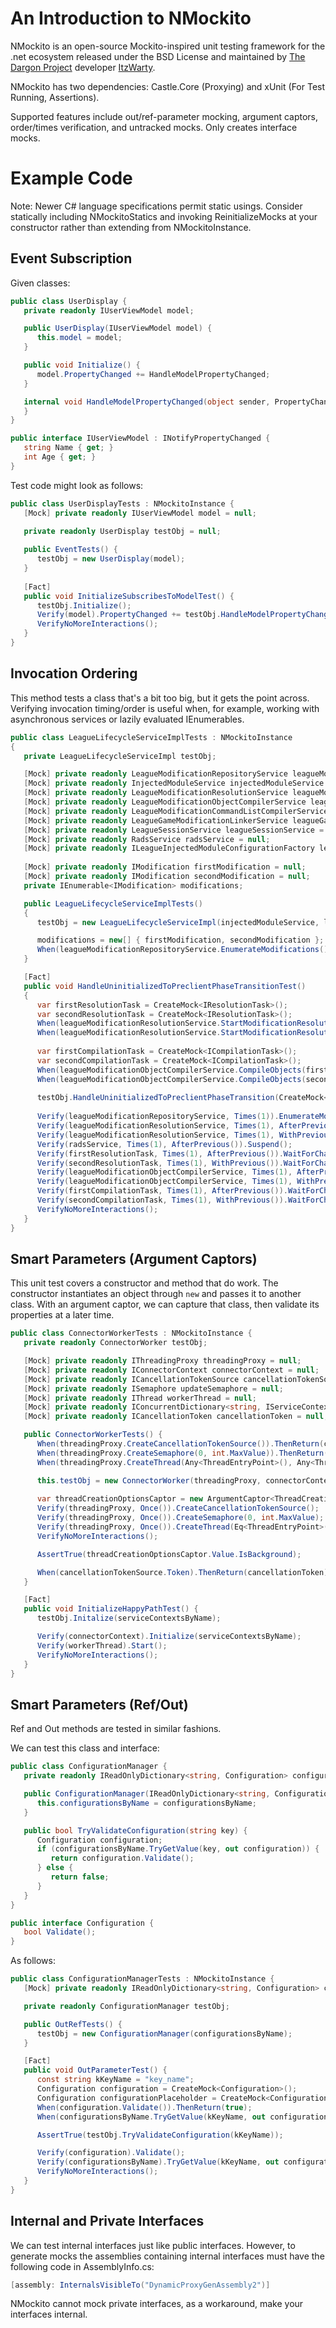 # An Introduction to NMockito

NMockito is an open-source Mockito-inspired unit testing framework for the .net ecosystem released under the BSD License and maintained by [The Dargon Project](https://www.github.com/the-dargon-project) developer [ItzWarty](https://www.twitter.com/ItzWarty).

NMockito has two dependencies: Castle.Core (Proxying) and xUnit (For Test Running, Assertions). 

Supported features include out/ref-parameter mocking, argument captors, order/times verification, and untracked mocks. Only creates interface mocks.

# Example Code
Note: Newer C# language specifications permit static usings. Consider statically including NMockitoStatics and invoking ReinitializeMocks at your constructor rather than extending from NMockitoInstance.

## Event Subscription

Given classes:

```csharp
public class UserDisplay {
   private readonly IUserViewModel model;

   public UserDisplay(IUserViewModel model) {
      this.model = model;
   }

   public void Initialize() {
      model.PropertyChanged += HandleModelPropertyChanged;
   }

   internal void HandleModelPropertyChanged(object sender, PropertyChangedEventArgs e) {
   }
}

public interface IUserViewModel : INotifyPropertyChanged {
   string Name { get; }
   int Age { get; }
}
```

Test code might look as follows:

```csharp
public class UserDisplayTests : NMockitoInstance {     
   [Mock] private readonly IUserViewModel model = null;
 
   private readonly UserDisplay testObj = null;

   public EventTests() {
      testObj = new UserDisplay(model);
   }
 
   [Fact]
   public void InitializeSubscribesToModelTest() {
      testObj.Initialize();
      Verify(model).PropertyChanged += testObj.HandleModelPropertyChanged;
      VerifyNoMoreInteractions();
   }
}
```

## Invocation Ordering
This method tests a class that's a bit too big, but it gets the point across. Verifying invocation timing/order is useful when, for example, working with asynchronous services or lazily evaluated IEnumerables.

```csharp
public class LeagueLifecycleServiceImplTests : NMockitoInstance
{
   private LeagueLifecycleServiceImpl testObj;

   [Mock] private readonly LeagueModificationRepositoryService leagueModificationRepositoryService = null;
   [Mock] private readonly InjectedModuleService injectedModuleService = null;
   [Mock] private readonly LeagueModificationResolutionService leagueModificationResolutionService = null;
   [Mock] private readonly LeagueModificationObjectCompilerService leagueModificationObjectCompilerService = null;
   [Mock] private readonly LeagueModificationCommandListCompilerService leagueModificationCommandListCompilerService = null;
   [Mock] private readonly LeagueGameModificationLinkerService leagueGameModificationLinkerService = null;
   [Mock] private readonly LeagueSessionService leagueSessionService = null;
   [Mock] private readonly RadsService radsService = null;
   [Mock] private readonly ILeagueInjectedModuleConfigurationFactory leagueInjectedModuleConfigurationFactory = null;
   
   [Mock] private readonly IModification firstModification = null;
   [Mock] private readonly IModification secondModification = null;
   private IEnumerable<IModification> modifications;

   public LeagueLifecycleServiceImplTests()
   {
      testObj = new LeagueLifecycleServiceImpl(injectedModuleService, leagueModificationRepositoryService, leagueModificationResolutionService, leagueModificationObjectCompilerService, leagueModificationCommandListCompilerService, leagueGameModificationLinkerService, leagueSessionService, radsService, leagueInjectedModuleConfigurationFactory);

      modifications = new[] { firstModification, secondModification };
      When(leagueModificationRepositoryService.EnumerateModifications()).ThenReturn(modifications);
   }

   [Fact]
   public void HandleUninitializedToPreclientPhaseTransitionTest()
   {
      var firstResolutionTask = CreateMock<IResolutionTask>();
      var secondResolutionTask = CreateMock<IResolutionTask>();
      When(leagueModificationResolutionService.StartModificationResolution(firstModification, ModificationTargetType.Client)).ThenReturn(firstResolutionTask);
      When(leagueModificationResolutionService.StartModificationResolution(secondModification, ModificationTargetType.Client)).ThenReturn(secondResolutionTask);
   
      var firstCompilationTask = CreateMock<ICompilationTask>();
      var secondCompilationTask = CreateMock<ICompilationTask>();
      When(leagueModificationObjectCompilerService.CompileObjects(firstModification, ModificationTargetType.Client)).ThenReturn(firstCompilationTask);
      When(leagueModificationObjectCompilerService.CompileObjects(secondModification, ModificationTargetType.Client)).ThenReturn(secondCompilationTask);
      
      testObj.HandleUninitializedToPreclientPhaseTransition(CreateMock<ILeagueSession>(), new LeagueSessionPhaseChangedArgs(0, 0));
   
      Verify(leagueModificationRepositoryService, Times(1)).EnumerateModifications();
      Verify(leagueModificationResolutionService, Times(1), AfterPrevious()).StartModificationResolution(firstModification, ModificationTargetType.Client);
      Verify(leagueModificationResolutionService, Times(1), WithPrevious()).StartModificationResolution(secondModification, ModificationTargetType.Client);
      Verify(radsService, Times(1), AfterPrevious()).Suspend();
      Verify(firstResolutionTask, Times(1), AfterPrevious()).WaitForChainCompletion();
      Verify(secondResolutionTask, Times(1), WithPrevious()).WaitForChainCompletion();
      Verify(leagueModificationObjectCompilerService, Times(1), AfterPrevious()).CompileObjects(firstModification, ModificationTargetType.Client);
      Verify(leagueModificationObjectCompilerService, Times(1), WithPrevious()).CompileObjects(secondModification, ModificationTargetType.Client);
      Verify(firstCompilationTask, Times(1), AfterPrevious()).WaitForChainCompletion();
      Verify(secondCompilationTask, Times(1), WithPrevious()).WaitForChainCompletion();
      VerifyNoMoreInteractions();
   }
}
```
## Smart Parameters (Argument Captors)

This unit test covers a constructor and method that do work. The constructor instantiates an object through `new` and passes it to another class. With an argument captor, we can capture that class, then validate its properties at a later time.

```csharp
public class ConnectorWorkerTests : NMockitoInstance {
   private readonly ConnectorWorker testObj;

   [Mock] private readonly IThreadingProxy threadingProxy = null;
   [Mock] private readonly IConnectorContext connectorContext = null;
   [Mock] private readonly ICancellationTokenSource cancellationTokenSource = null;
   [Mock] private readonly ISemaphore updateSemaphore = null;
   [Mock] private readonly IThread workerThread = null;
   [Mock] private readonly IConcurrentDictionary<string, IServiceContext> serviceContextsByName = null;
   [Mock] private readonly ICancellationToken cancellationToken = null;

   public ConnectorWorkerTests() {
      When(threadingProxy.CreateCancellationTokenSource()).ThenReturn(cancellationTokenSource);
      When(threadingProxy.CreateSemaphore(0, int.MaxValue)).ThenReturn(updateSemaphore);
      When(threadingProxy.CreateThread(Any<ThreadEntryPoint>(), Any<ThreadCreationOptions>())).ThenReturn(workerThread);

      this.testObj = new ConnectorWorker(threadingProxy, connectorContext);
      
      var threadCreationOptionsCaptor = new ArgumentCaptor<ThreadCreationOptions>();
      Verify(threadingProxy, Once()).CreateCancellationTokenSource();
      Verify(threadingProxy, Once()).CreateSemaphore(0, int.MaxValue);
      Verify(threadingProxy, Once()).CreateThread(Eq<ThreadEntryPoint>(testObj.ThreadEntryPoint), threadCreationOptionsCaptor.GetParameter());
      VerifyNoMoreInteractions();

      AssertTrue(threadCreationOptionsCaptor.Value.IsBackground);

      When(cancellationTokenSource.Token).ThenReturn(cancellationToken);
   }

   [Fact]
   public void InitializeHappyPathTest() {
      testObj.Initalize(serviceContextsByName);

      Verify(connectorContext).Initialize(serviceContextsByName);
      Verify(workerThread).Start();
      VerifyNoMoreInteractions();
   }
}
```   
## Smart Parameters (Ref/Out)

Ref and Out methods are tested in similar fashions. 

We can test this class and interface:

```csharp
public class ConfigurationManager {
   private readonly IReadOnlyDictionary<string, Configuration> configurationsByName;

   public ConfigurationManager(IReadOnlyDictionary<string, Configuration> configurationsByName) {
      this.configurationsByName = configurationsByName;
   }

   public bool TryValidateConfiguration(string key) {
      Configuration configuration;
      if (configurationsByName.TryGetValue(key, out configuration)) {
         return configuration.Validate();
      } else {
         return false;
      }
   }
}

public interface Configuration {
   bool Validate();
}
```

As follows:

```csharp
public class ConfigurationManagerTests : NMockitoInstance {
   [Mock] private readonly IReadOnlyDictionary<string, Configuration> configurationsByName = null;

   private readonly ConfigurationManager testObj;

   public OutRefTests() {
      testObj = new ConfigurationManager(configurationsByName);
   }

   [Fact]
   public void OutParameterTest() {
      const string kKeyName = "key_name";
      Configuration configuration = CreateMock<Configuration>();
      Configuration configurationPlaceholder = CreateMock<Configuration>();
      When(configuration.Validate()).ThenReturn(true);
      When(configurationsByName.TryGetValue(kKeyName, out configurationPlaceholder)).Set(configurationPlaceholder, configuration).ThenReturn(true);

      AssertTrue(testObj.TryValidateConfiguration(kKeyName));

      Verify(configuration).Validate();
      Verify(configurationsByName).TryGetValue(kKeyName, out configurationPlaceholder);
      VerifyNoMoreInteractions();
   }
}
```
## Internal and Private Interfaces
We can test internal interfaces just like public interfaces. However, to generate mocks the assemblies containing internal interfaces must have the following code in AssemblyInfo.cs:

```csharp
[assembly: InternalsVisibleTo("DynamicProxyGenAssembly2")]
```

NMockito cannot mock private interfaces, as a workaround, make your interfaces internal.
